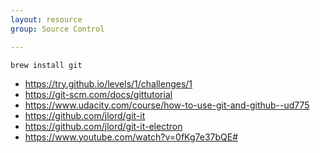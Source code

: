 ```yaml
---
layout: resource
group: Source Control

---
```

<!-- General resources go here -->

`brew install git`
- <https://try.github.io/levels/1/challenges/1>
- <https://git-scm.com/docs/gittutorial>
- <https://www.udacity.com/course/how-to-use-git-and-github--ud775>
- <https://github.com/jlord/git-it>
- <https://github.com/jlord/git-it-electron>
- <https://www.youtube.com/watch?v=0fKg7e37bQE#>

<!-- ### Core -->

<!-- ### Intermediate -->

<!-- ### Advanced -->

<!-- ### Jedi -->
